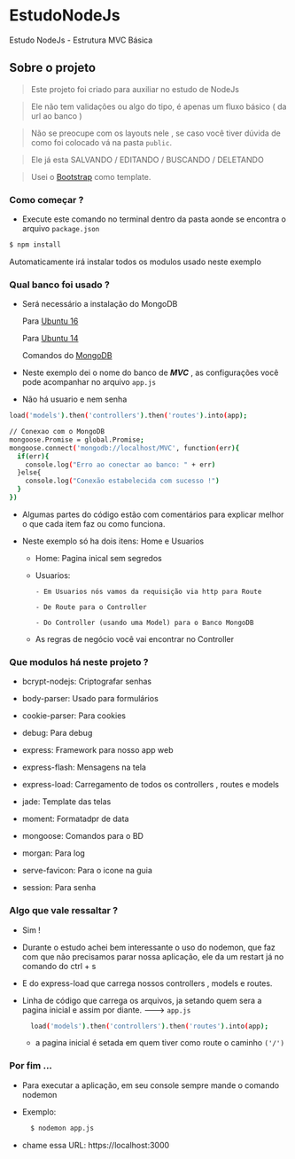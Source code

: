 # EstudoNodeJs
Estudo NodeJs - Estrutura MVC Básica 

## Sobre o projeto
 
> Este projeto foi criado para auxiliar no estudo de NodeJs

> Ele não tem validações ou algo do tipo, é apenas um fluxo básico ( da url ao banco )

> Não se preocupe com os layouts nele , se caso você tiver dúvida de como foi colocado vá na pasta `public`. 

> Ele já esta SALVANDO / EDITANDO / BUSCANDO / DELETANDO

> Usei o [Bootstrap](http://getbootstrap.com/) como template.

### Como começar ?
  - Execute este comando no terminal dentro da pasta aonde se encontra o arquivo `package.json`
```sh
$ npm install
```
  Automaticamente irá instalar todos os modulos usado neste exemplo

### Qual banco foi usado ?
  - Será necessário a instalação do MongoDB
    
    Para [Ubuntu 16](https://www.digitalocean.com/community/tutorials/how-to-install-mongodb-on-ubuntu-16-04)  
    
    Para [Ubuntu 14](https://www.digitalocean.com/community/tutorials/how-to-install-mongodb-on-ubuntu-14-04)
    
    Comandos do [MongoDB](http://imasters.com.br/artigo/20828/mongodb/como-usar-o-console-do-mongodb?trace=1519021197&source=single)
    
  - Neste exemplo dei o nome do banco de ***MVC*** , as configurações você pode acompanhar no arquivo `app.js`
  - Não há usuario e nem senha
    
```sh    
load('models').then('controllers').then('routes').into(app);

// Conexao com o MongoDB
mongoose.Promise = global.Promise;
mongoose.connect('mongodb://localhost/MVC', function(err){
  if(err){
    console.log("Erro ao conectar ao banco: " + err)
  }else{
    console.log("Conexão estabelecida com sucesso !")
  }
})
```
  - Algumas partes do código estão com comentários para explicar melhor o que cada item faz ou como funciona.
  
  - Neste exemplo só ha dois itens: Home e Usuarios
      - Home: Pagina inical sem segredos
      - Usuarios: 
      
            - Em Usuarios nós vamos da requisição via http para Route
          
            - De Route para o Controller
          
            - Do Controller (usando uma Model) para o Banco MongoDB
          
      - As regras de negócio você vai encontrar no Controller

### Que modulos há neste projeto ?
  - bcrypt-nodejs: Criptografar senhas
  
  - body-parser: Usado para formulários
  
  - cookie-parser: Para cookies
  
  - debug: Para debug 
    
  - express: Framework para nosso app web
  
  - express-flash: Mensagens na tela
  
  - express-load: Carregamento de todos os controllers , routes e models
  
  - jade: Template das telas
  
  - moment: Formatadpr de data
  
  - mongoose: Comandos para o BD
  
  - morgan: Para log
  
  - serve-favicon: Para o icone na guia
  
  - session: Para senha
  
### Algo que vale ressaltar ?
  - Sim ! 
  - Durante o estudo achei bem interessante o uso do nodemon, que faz com que não precisamos parar nossa aplicação, ele da um restart já no comando do ctrl + s 
  - E do express-load que carrega nossos controllers , models e routes.
  
  - Linha de código que carrega os arquivos, ja setando quem sera a pagina inicial e assim por diante. ---> `app.js`
    
     
      ```sh
        load('models').then('controllers').then('routes').into(app);
      ```
      
      - a pagina inicial é setada em quem tiver como route o caminho `('/')`
  
  
  


### Por fim ...
  - Para executar a aplicação, em seu console sempre mande o comando nodemon 
  - Exemplo:
      
      ```sh
        $ nodemon app.js
      ``` 
  - chame essa URL: https://localhost:3000
  


